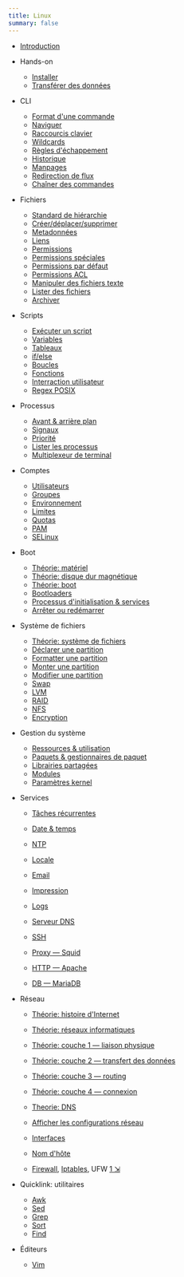 ```yaml
---
title: Linux
summary: false
---
```


[intro]: !linux/intro.md
[command]: !linux/cli-command.md
[navigate]: !linux/cli-navigate.md
[shortcuts]: !linux/bash-shortcuts.md
[wildcard]: !linux/bash-wildcard.md
[escape]: !linux/bash-escape.md
[history]: !linux/bash-history.md
[variable]: !linux/bash-variable.md
[var-array]: !linux/bash-variable-array.md
[manpages]: !linux/manpages.md
[redirect]: !linux/cli-redirection.md
[chaining]: !linux/cli-chaining.md

[fhs]: !linux/fhs.md
[file-create]: !linux/file-create.md
[file-metadata]: !linux/file-metadata.md
[link]: !linux/file-link.md
[permissions]: !linux/file-permissions.md
[permissions-specials]: !linux/file-permissions-specials.md
[permissions-default]: !linux/file-permissions-default.md
[permissions-acl]: !linux/file-permissions-acl.md
[text-utils]: !linux/file-text-utils.md
[file-list]: !linux/file-list-utils.md
[archive]: !linux/file-archive.md

[script]: !linux/bash-script.md
[flow-control]: !linux/bash-flow-control.md
[flow-loop]: !linux/bash-loops.md
[flow-function]: !linux/bash-function.md
[flow-user]: !linux/bash-user-interraction.md
[process-nice]: !linux/process-nice.md
[process-signal]: !linux/process-signal.md
[process-list]: !linux/process-list.md
[process-jobs]: !linux/process-jobs.md
[multiplexer]: !linux/multiplexer.md

[regex-posix]: !linux/regex-posix.md
[linux-install]: !linux/linux-install.md
[linux-transfert]: !linux/linux-transfert.md
[awk]: !linux/utility-awk.md
[sed]: !linux/utility-sed.md
[grep]: !linux/utility-grep.md
[vim]: !linux/utility-vim.md
[sort]: !linux/utility-sort.md
[find]: !linux/utility-find.md
[iptables]: !linux/iptables.md

[hardware-overview]: !linux/hardware-overview.md
[hardware-disc]: !linux/hardware-disc.md
[hardware-boot]: !linux/hardware-boot.md
[boot-bootloader]: !linux/boot-bootloader.md
[boot-init]: !linux/boot-init.md
[boot-reboot]: !linux/boot-reboot.md
[filesystem-overview]: !linux/filesystem-overview.md
[filesystem-create]: !linux/filesystem-create.md
[filesystem-format]: !linux/filesystem-format.md
[filesystem-mount]: !linux/filesystem-mount.md
[filesystem-tuning]: !linux/filesystem-tuning.md
[filesystem-swap]: !linux/filesystem-swap.md
[filesystem-lvm]: !linux/filesystem-lvm.md
[filesystem-raid]: !linux/filesystem-raid.md

[system-specs]: !linux/system-specs.md
[system-packages]: !linux/packages.md
[network-history]: !linux/network-history.md
[network-intro]: !linux/network-intro.md
[network-layer1-physical]: !linux/network-layer1-physical.md
[network-layer2-mac]: !linux/network-layer2-mac.md
[network-layer3-ip]: !linux/network-layer3-ip.md
[network-nic]: !linux/network-nic.md
[network-hostname]: !linux/network-hostname.md

[accounts-user]: !linux/accounts-user.md
[accounts-group]: !linux/accounts-group.md
[accounts-limits]: !linux/accounts-limits.md
[accounts-quota]: !linux/accounts-quota.md
[accounts-pam]: !linux/accounts-pam.md
[selinux]: !linux/lsm-selinux.md

[scheduled-jobs]: !linux/service-scheduled-jobs.md
[time]: !linux/service-time.md
[ntp]: !linux/service-ntp.md
[locale]: !linux/service-locale.md
[email]: !linux/service-email.md
[print]: !linux/service-print.md
[logging]: !linux/service-logging.md

* [Introduction][intro]

* Hands-on
  * [Installer][linux-install]
  * [Transférer des données][linux-transfert]

* CLI
  - [Format d'une commande][command]
  - [Naviguer][navigate]
  - [Raccourcis clavier][shortcuts]
  - [Wildcards][wildcard]
  - [Règles d'échappement][escape]
  - [Historique][history]
  - [Manpages][manpages]
  - [Redirection de flux][redirect]
  - [Chaîner des commandes][chaining]

* Fichiers
  - [Standard de hiérarchie][fhs]
  - [Créer/déplacer/supprimer][file-create]
  - [Metadonnées][file-metadata]
  - [Liens][link]
  - [Permissions][permissions]
  - [Permissions spéciales][permissions-specials]
  - [Permissions par défaut][permissions-default]
  - [Permissions ACL][permissions-acl]
  - [Manipuler des fichiers texte][text-utils]
  - [Lister des fichiers][file-list]
  - [Archiver][archive]

* Scripts
  - [Exécuter un script][script]
  - [Variables][variable]
  - [Tableaux][var-array]
  - [if/else][flow-control]
  - [Boucles][flow-loop]
  - [Fonctions][flow-function]
  - [Interraction utilisateur][flow-user]
  - [Regex POSIX][regex-posix]

* Processus
  - [Avant & arrière plan][process-jobs]
  - [Signaux][process-signal]
  - [Priorité][process-nice]
  - [Lister les processus][process-list]
  - [Multiplexeur de terminal][multiplexer]

* Comptes
  - [Utilisateurs][accounts-user]
  - [Groupes][accounts-group]
  - [Environnement](!linux/env.md)
  - [Limites][accounts-limits]
  - [Quotas][accounts-quota]
  - [PAM][accounts-pam]
  - [SELinux][selinux]

* Boot
  - [Théorie: matériel][hardware-overview]
  - [Théorie: disque dur magnétique][hardware-disc]
  - [Théorie: boot][hardware-boot]
  - [Bootloaders][boot-bootloader]
  - [Processus d'initialisation & services][boot-init]
  - [Arrêter ou redémarrer][boot-reboot]

* Système de fichiers
  - [Théorie: système de fichiers][filesystem-overview]
  - [Déclarer une partition][filesystem-create]
  - [Formatter une partition][filesystem-format]
  - [Monter une partition][filesystem-mount]
  - [Modifier une partition][filesystem-tuning]
  - [Swap][filesystem-swap]
  - [LVM][filesystem-lvm]
  - [RAID][filesystem-raid]
  - [NFS](!linux/filesystem-nfs.md)
  - [Encryption](!linux/filesystem-crypt.md)

* Gestion du système
  - [Ressources & utilisation][system-specs]
  - [Paquets & gestionnaires de paquet][system-packages]
  - [Librairies partagées](!linux/libraries.md)
  - [Modules](!linux/kernel-modules.md)
  - [Paramètres kernel](!linux/kernel-parameters.md)

* Services
  - [Tâches récurrentes][scheduled-jobs]
  - [Date & temps][time]
  - [NTP][ntp]
  - [Locale][locale]
  - [Email][email]
  - [Impression][print]
  - [Logs][logging]

    <!-- -->

  - [Serveur DNS](!linux/service-dns.md)
  - [SSH](!linux/service-ssh.md)
  - [Proxy — Squid](!linux/service-squid.md)
  - [HTTP — Apache](!linux/service-apache.md)
  - [DB — MariaDB](!linux/service-mariadb.md)

* Réseau
  - [Théorie: histoire d'Internet][network-history]
  - [Théorie: réseaux informatiques][network-intro]
  - [Théorie: couche 1 — liaison physique][network-layer1-physical]
  - [Théorie: couche 2 — transfert des données][network-layer2-mac]
  - [Théorie: couche 3 — routing][network-layer3-ip]
  - [Théorie: couche 4 — connexion](!linux/network-layer4-tcp.md)
  - [Theorie: DNS](!linux/dns.md)

    <!-- -->

  - [Afficher les configurations réseau](!linux/network-quick.md)
  - [Interfaces][network-nic]
  - [Nom d'hôte][network-hostname]
  - [Firewall](!linux/network-firewall-cmd.cmd), [Iptables][iptables], UFW [1 &#x21F2;](https://www.digitalocean.com/community/tutorials/how-to-set-up-a-firewall-with-ufw-on-debian-9)

* Quicklink: utilitaires
  - [Awk][awk]
  - [Sed][sed]
  - [Grep][grep]
  - [Sort][sort]
  - [Find][find]

* Éditeurs
  - [Vim][vim]
